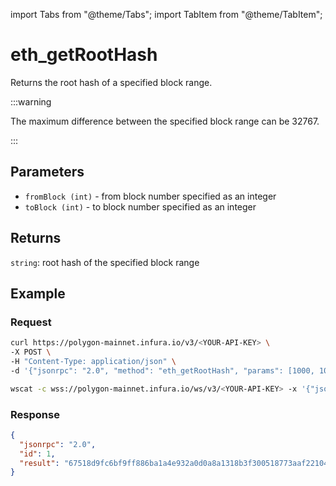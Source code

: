 import Tabs from "@theme/Tabs";
import TabItem from "@theme/TabItem";

# eth_getRootHash

Returns the root hash of a specified block range.

:::warning

The maximum difference between the specified block range can be 32767.

:::

## Parameters

- `fromBlock (int)` - from block number specified as an integer
- `toBlock (int)` - to block number specified as an integer

## Returns

`string`: root hash of the specified block range

## Example

### Request

<Tabs>
  <TabItem value="cURL">

```bash
curl https://polygon-mainnet.infura.io/v3/<YOUR-API-KEY> \
-X POST \
-H "Content-Type: application/json" \
-d '{"jsonrpc": "2.0", "method": "eth_getRootHash", "params": [1000, 1032], "id": 1}'
```

  </TabItem>
  <TabItem value="WSS">

```bash
wscat -c wss://polygon-mainnet.infura.io/ws/v3/<YOUR-API-KEY> -x '{"jsonrpc": "2.0", "method": "eth_getRootHash", "params":[1000, 1032], "id": 1}'
```

  </TabItem>
</Tabs>

### Response

```json
{
  "jsonrpc": "2.0",
  "id": 1,
  "result": "67518d9fc6bf9ff886ba1a4e932a0d0a8a1318b3f300518773aaf2210410cf73"
}
```

